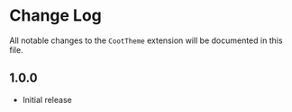 # Change Log

All notable changes to the `CootTheme` extension will be documented in this file.

## 1.0.0

- Initial release

